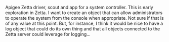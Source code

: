 Apigee Zetta driver, scout and app for a system controller. This is early exploration in Zetta. I want to create an object that can allow administrators to operate the system from the console when appropriate. Not sure if that is of any value at this point. But, for instance, I think it would be nice to have a log object that could do its own thing and that all objects connected to the Zetta server could leverage for logging...

